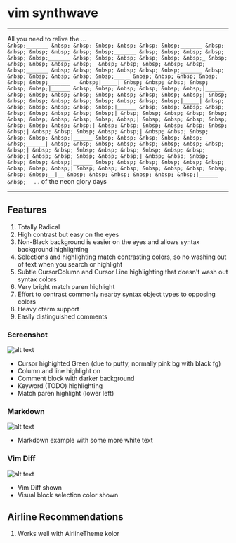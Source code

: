 # vim synthwave

***
All you need to relive the ...  
`&nbsp;_______ &nbsp; &nbsp; &nbsp; &nbsp; &nbsp; &nbsp;_______ &nbsp; &nbsp; &nbsp; &nbsp; &nbsp; &nbsp;_______ &nbsp; &nbsp; &nbsp; &nbsp; &nbsp; &nbsp;_______ &nbsp; &nbsp; &nbsp; &nbsp; &nbsp; &nbsp;_ &nbsp; &nbsp; &nbsp; &nbsp; &nbsp;_ &nbsp; &nbsp; &nbsp; &nbsp; &nbsp; &nbsp;_______ &nbsp; &nbsp; &nbsp; &nbsp; &nbsp; &nbsp;_______ &nbsp; &nbsp; &nbsp; &nbsp; &nbsp; &nbsp;_____ &nbsp; &nbsp; &nbsp; &nbsp; &nbsp; &nbsp;_______  
&nbsp;|_____| &nbsp; &nbsp; &nbsp; &nbsp; &nbsp; &nbsp;|______ &nbsp; &nbsp; &nbsp; &nbsp; &nbsp; &nbsp;|______ &nbsp; &nbsp; &nbsp; &nbsp; &nbsp; &nbsp; &nbsp; &nbsp; &nbsp;| &nbsp; &nbsp; &nbsp; &nbsp; &nbsp; &nbsp; &nbsp; &nbsp; &nbsp;|_____| &nbsp; &nbsp; &nbsp; &nbsp; &nbsp; &nbsp;|______ &nbsp; &nbsp; &nbsp; &nbsp; &nbsp; &nbsp; &nbsp; &nbsp; &nbsp;| &nbsp; &nbsp; &nbsp; &nbsp; &nbsp; &nbsp; &nbsp; &nbsp; &nbsp; &nbsp; &nbsp;| &nbsp; &nbsp; &nbsp; &nbsp; &nbsp; &nbsp; &nbsp; &nbsp;| &nbsp; &nbsp; &nbsp; &nbsp; &nbsp; &nbsp;  
&nbsp;| &nbsp; &nbsp; &nbsp; &nbsp; &nbsp;| &nbsp; &nbsp; &nbsp; &nbsp; &nbsp; &nbsp;|______ &nbsp; &nbsp; &nbsp; &nbsp; &nbsp; &nbsp;______| &nbsp; &nbsp; &nbsp; &nbsp; &nbsp; &nbsp; &nbsp; &nbsp; &nbsp;| &nbsp; &nbsp; &nbsp; &nbsp; &nbsp; &nbsp; &nbsp; &nbsp; &nbsp;| &nbsp; &nbsp; &nbsp; &nbsp; &nbsp;| &nbsp; &nbsp; &nbsp; &nbsp; &nbsp; &nbsp;|______ &nbsp; &nbsp; &nbsp; &nbsp; &nbsp; &nbsp; &nbsp; &nbsp; &nbsp;| &nbsp; &nbsp; &nbsp; &nbsp; &nbsp; &nbsp; &nbsp; &nbsp; &nbsp;__|__ &nbsp; &nbsp; &nbsp; &nbsp; &nbsp; &nbsp;|______ &nbsp;  `
... of the neon glory days
***

## Features
1. Totally Radical
2. High contrast but easy on the eyes
3. Non-Black background is easier on the eyes and allows syntax background highlighting
4. Selections and highlighting match contrasting colors, so no washing out of text when you search or highlight
5. Subtle CursorColumn and Cursor Line highlighting that doesn't wash out syntax colors
6. Very bright match paren highlight
7. Effort to contrast commonly nearby syntax object types to opposing colors
8. Heavy cterm support
9. Easily distinguished comments

### Screenshot
![alt text](https://github.com/TroyFletcher/vim-colors-synthwave/raw/master/vim-color-synthwave1.png "Screenshot 1")
- Cursor highighted Green (due to putty, normally pink bg with black fg)
- Column and line highlight on
- Comment block with darker background
- Keyword (TODO) highlighting
- Match paren highlight (lower left)

### Markdown
![alt text](https://github.com/TroyFletcher/vim-colors-synthwave/raw/master/vim-color-synthwave3.png "Screenshot 3")
- Markdown example with some more white text

### Vim Diff
![alt text](https://github.com/TroyFletcher/vim-colors-synthwave/raw/master/vim-color-synthwave2.png "Screenshot 2")
- Vim Diff shown
- Visual block selection color shown

## Airline Recommendations
1. Works well with AirlineTheme kolor

